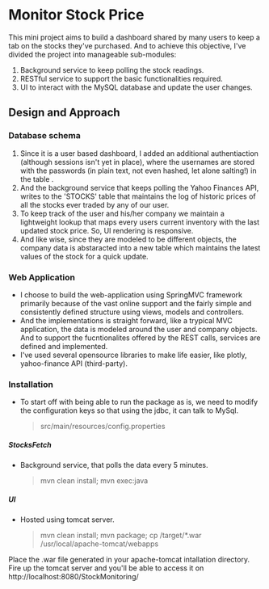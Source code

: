 # Monitor Stock Price
This mini project aims to build a dashboard shared by many users to keep a tab on the stocks they've purchased. And to achieve this objective, I've divided the project into manageable sub-modules:

  1. Background service to keep polling the stock readings.
  2. RESTful service to support the basic functionalities required.
  3. UI to interact with the MySQL database and update the user changes.

## Design and Approach
### Database schema 
1.  Since it is a user based dashboard, I added an additional authentiaction (although sessions isn't yet in place), where the usernames are stored with the passwords (in plain text, not even hashed, let alone salting!) in the table . 
2.  And the background service that keeps polling the Yahoo Finances API, writes to the 'STOCKS' table that maintains the log of historic prices of all the stocks ever traded by any of our user.
3.  To keep track of the user and his/her company we maintain a lightweight lookup that maps every users current inventory with the last updated stock price. So, UI rendering is responsive.
4.  And like wise, since they are modeled to be different objects, the company data is abstaracted into a new table which maintains the latest values of the stock for a quick update.

### Web Application
- I choose to build the web-application using SpringMVC framework primarily because of the vast online support and the fairly simple and consistently defined structure using views, models and controllers.
- And the implementations is straight forward, like a trypical MVC application, the data is modeled around the user and company objects. And to support the fucntionalites offered by the REST calls, services are defined and implemented.
- I've used several opensource libraries to make life easier, like plotly, yahoo-finance API (third-party).

### Installation 
- To start off with being able to run the package as is, we need to modify the configuration keys so that using the jdbc, it can talk to MySql.
    > src/main/resources/config.properties
##### StocksFetch
- Background service, that polls the data every 5 minutes.
    > mvn clean install;
    > mvn exec:java
##### UI
- Hosted using tomcat server.
    > mvn clean install; mvn package; 
    > cp /target/*.war /usr/local/apache-tomcat/webapps

Place the .war file generated in your apache-tomcat intallation directory. Fire up the tomcat server and you'll be able to access it on http://localhost:8080/StockMonitoring/
    
